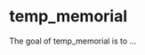 
# temp_memorial

<!-- badges: start -->
<!-- badges: end -->

The goal of temp_memorial is to ...

